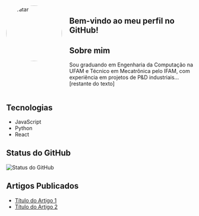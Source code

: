 <!DOCTYPE html>
<html>
<head>
  <title>Seu Perfil no GitHub</title>
  <style>
    .perfil-img {
      float: left; /* Alinha a imagem à esquerda */
      border-radius: 50%; /* Deixa as bordas redondas */
      margin-right: 20px; /* Espaço entre a imagem e o texto */
      width: 150px; /* Largura da imagem */
      height: 150px; /* Altura da imagem */
    }
    .perfil-texto {
      overflow: hidden; /* Garante que o texto não fique por baixo da imagem */
    }
  </style>
</head>
<body>

<section id="perfil">
    <img src="link_para_sua_imagem.jpg" alt="Avatar" class="perfil-img">
    <div class="perfil-texto">
      <h1>Bem-vindo ao meu perfil no GitHub!</h1>
      <h2>Sobre mim</h2>
      <p>
        Sou graduando em Engenharia da Computação na UFAM e Técnico em Mecatrônica pelo IFAM, com experiência em projetos de P&D industriais... [restante do texto]
      </p>
    </div>
  </section>

  <!-- Seção de Tecnologias -->
  <section id="tecnologias">
    <h2>Tecnologias</h2>
    <ul>
      <li>JavaScript</li>
      <li>Python</li>
      <li>React</li>
      <!-- Adicione mais tecnologias conforme necessário -->
    </ul>
  </section>

  <!-- Seção do Status do GitHub -->
  <section id="github-status">
    <h2>Status do GitHub</h2>
    <img src="link_para_seu_status_do_github.png" alt="Status do GitHub">
    <!-- Você pode usar ferramentas como https://github-readme-stats.vercel.app/ para gerar status -->
  </section>

  <!-- Seção de Artigos Publicados -->
  <section id="artigos">
    <h2>Artigos Publicados</h2>
    <ul>
      <li><a href="link_para_artigo_1">Título do Artigo 1</a></li>
      <li><a href="link_para_artigo_2">Título do Artigo 2</a></li>
      <!-- Adicione mais artigos conforme necessário -->
    </ul>
  </section>

</body>
</html>
